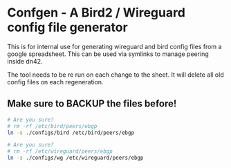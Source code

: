 # Confgen - A Bird2 / Wireguard config file generator
This is for internal use for generating wireguard and bird config files from a google spreadsheet.
This can be used via symlinks to manage peering inside dn42.

The tool needs to be re run on each change to the sheet.
It will delete all old config files on each regeneration.


## Make sure to BACKUP the files before!
```bash
# Are you sure?
# rm -rf /etc/bird/peers/ebgp
ln -s ./configs/bird /etc/bird/peers/ebgp

# Are you sure?
# rm -rf /etc/wireguard/peers/ebgp
ln -s ./configs/wg /etc/wireguard/peers/ebgp
```
